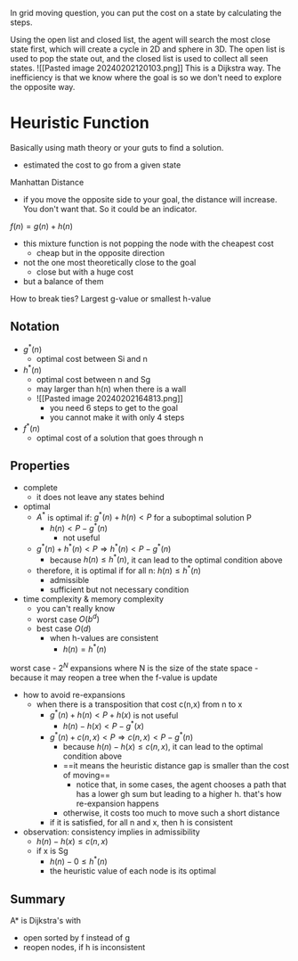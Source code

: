 In grid moving question, you can put the cost on a state by calculating the steps.

Using the open list and closed list, the agent will search the most close state first, which will create a cycle in 2D and sphere in 3D. The open list is used to pop the state out, and the closed list is used to collect all seen states.
![[Pasted image 20240202120103.png]]
This is a Dijkstra way. The inefficiency is that we know where the goal is so we don't need to explore the opposite way.

# Heuristic Function
Basically using math theory or your guts to find a solution.
- estimated the cost to go from a given state

Manhattan Distance
- if you move the opposite side to your goal, the distance will increase. You don't want that. So it could be an indicator.

$f(n)=g(n)+h(n)$
- this mixture function is not popping the node with the cheapest cost
	- cheap but in the opposite direction
- not the one most theoretically close to the goal
	- close but with a huge cost
- but a balance of them

How to break ties?
	Largest g-value or smallest h-value

## Notation
- $g^*(n)$
	- optimal cost between Si and n
- $h^*(n)$
	- optimal cost between n and Sg
	- may larger than h(n) when there is a wall
	- ![[Pasted image 20240202164813.png]]
		- you need 6 steps to get to the goal
		- you cannot make it with only 4 steps
- $f^*(n)$
	- optimal cost of a solution that goes through n

## Properties
- complete
	- it does not leave any states behind
- optimal
	- $A^*$ is optimal if: $g^*(n)+h(n)<P$ for a suboptimal solution P
		- $h(n)<P-g^*(n)$
			- not useful
	- $g^*(n)+h^*(n)<P\Rightarrow h^*(n)<P-g^*(n)$
		- because $h(n)\le h^*(n)$, it can lead to the optimal condition above
	- therefore, it is optimal if for all n: $h(n)\le h^*(n)$
		- admissible
		- sufficient but not necessary condition
- time complexity & memory complexity
	- you can't really know
	- worst case $O(b^d)$
	- best case $O(d)$
		- when h-values are consistent
			- $h(n)=h^*(n)$

worst case
	- $2^N$ expansions where N is the size of the state space
	- because it may reopen a tree when the f-value is update
- how to avoid re-expansions
	- when there is a transposition that cost c(n,x) from n to x
		- $g^*(n)+h(n)<P+h(x)$ is not useful
			- $h(n)-h(x)<P-g^*(x)$
		- $g^*(n)+c(n,x)<P\Rightarrow c(n,x)<P-g^*(n)$
			- because $h(n)-h(x)\le c(n,x)$, it can lead to the optimal condition above
			- ==it means the heuristic distance gap is smaller than the cost of moving==
				- notice that, in some cases, the agent chooses a path that has a lower gh sum but leading to a higher h. that's how re-expansion happens
			- otherwise, it costs too much to move such a short distance
		- if it is satisfied, for all n and x, then h is consistent
- observation: consistency implies in admissibility
	- $h(n)-h(x)\le c(n,x)$
	- if x is Sg
		- $h(n)-0\le h^*(n)$
		- the heuristic value of each node is its optimal

## Summary
A* is Dijkstra's with
- open sorted by f instead of g
- reopen nodes, if h is inconsistent